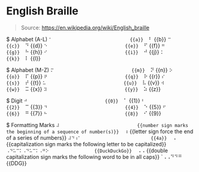 # English Braille

> Source: https://en.wikipedia.org/wiki/English_braille

$ Alphabet (A-L)
    `⠁                             {{a}} 
    `⠃                             {{b}} 
    `⠉                             {{c}} 
    `⠙                             {{d}} 
    `⠑                             {{e}} 
    `⠋                             {{f}} 
    `⠛                             {{g}} 
    `⠓                             {{h}} 
    `⠊                             {{i}} 
    `⠚                             {{j}} 
    `⠅                             {{k}} 
    `⠇                             {{l}} 

$ Alphabet (M-Z)
    `⠍                             {{m}} 
    `⠝                             {{n}} 
    `⠕                             {{o}} 
    `⠏                             {{p}} 
    `⠟                             {{q}} 
    `⠗                             {{r}} 
    `⠎                             {{s}} 
    `⠞                             {{t}} 
    `⠥                             {{u}} 
    `⠧                             {{v}} 
    `⠺                             {{w}} 
    `⠭                             {{x}} 
    `⠽                             {{y}} 
    `⠵                             {{z}} 

$ Digit
    `⠚                             {{0}} 
    `⠁                             {{1}} 
    `⠃                             {{2}} 
    `⠉                             {{3}} 
    `⠙                             {{4}} 
    `⠑                             {{5}} 
    `⠋                             {{6}} 
    `⠛                             {{7}} 
    `⠓                             {{8}} 
    `⠊                             {{9}} 

$ Formatting Marks
    `⠼                             {{number sign marks the beginning of a sequence of number(s)}} 
    `⠰                             {{letter sign force the end of a series of numbers}} 
    `⠼⠙⠰⠁                          {{4a}} 
    `⠠                             {{capitalization sign marks the following letter to be capitalized}} 
    `⠠⠙⠥⠉⠅⠠⠙⠥⠉⠅⠠⠛⠕                 {{DuckDuckGo}} 
    `⠠⠠                            {{double capitalization sign marks the following word to be in all caps}} 
    `⠠⠠⠙⠙⠛                         {{DDG}} 

